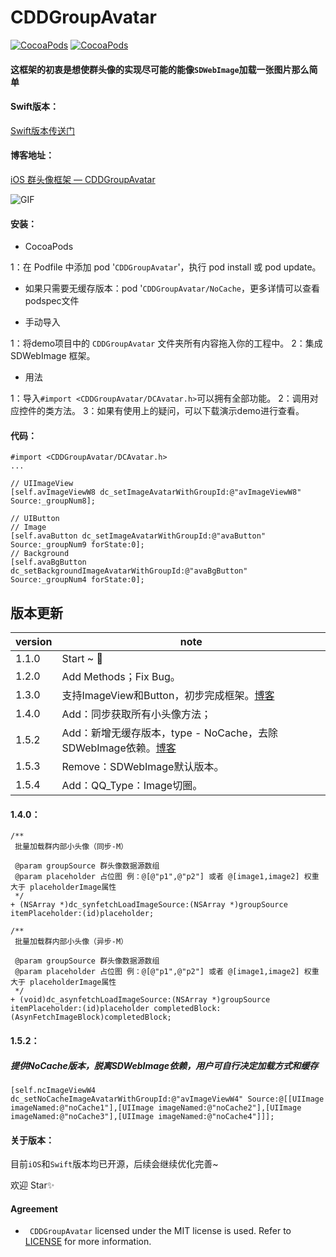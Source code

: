 # CDDGroupAvatar


[![CocoaPods](https://img.shields.io/cocoapods/v/CDDGroupAvatar.svg)](https://cocoapods.org/pods/CDDGroupAvatar)&nbsp;[![CocoaPods](https://img.shields.io/cocoapods/p/CDDGroupAvatar.svg)](https://github.com/indulgeIn/CDDGroupAvatar)&nbsp;

#### 这框架的初衷是想使群头像的实现尽可能的能像`SDWebImage`加载一张图片那么简单

#### Swift版本：

[Swift版本传送门](https://github.com/RocketsChen/CDDGroupAvatarSwift)

#### 博客地址：

[iOS 群头像框架 — CDDGroupAvatar](https://www.jianshu.com/p/f1acb0c0fb97)

![GIF](https://github.com/RocketsChen/CDDGroupAvatar/blob/master/CDDGroupAvatar.gif)

#### 安装：

* CocoaPods

1：在 Podfile 中添加 pod '`CDDGroupAvatar`'，执行 pod install 或 pod update。

   * 如果只需要无缓存版本：pod '`CDDGroupAvatar/NoCache`，更多详情可以查看podspec文件

* 手动导入

1：将demo项目中的 `CDDGroupAvatar` 文件夹所有内容拖入你的工程中。
2：集成 SDWebImage 框架。

* 用法

1：导入`#import <CDDGroupAvatar/DCAvatar.h>`可以拥有全部功能。
2：调用对应控件的类方法。
3：如果有使用上的疑问，可以下载演示demo进行查看。

#### 代码：

```
#import <CDDGroupAvatar/DCAvatar.h>
...

// UIImageView
[self.avImageViewW8 dc_setImageAvatarWithGroupId:@"avImageViewW8" Source:_groupNum8];

// UIButton
// Image
[self.avaButton dc_setImageAvatarWithGroupId:@"avaButton" Source:_groupNum9 forState:0];
// Background
[self.avaBgButton dc_setBackgroundImageAvatarWithGroupId:@"avaBgButton" Source:_groupNum4 forState:0];
```

## 版本更新

| version | note |
| ------ | ------ | 
| 1.1.0 | Start ~ 🤔| 
| 1.2.0 | Add Methods；Fix Bug。| 
| 1.3.0 | 支持ImageView和Button，初步完成框架。[博客](https://www.jianshu.com/p/f1acb0c0fb97)|
| 1.4.0 | Add：同步获取所有小头像方法；|
| 1.5.2 | Add：新增无缓存版本，type - NoCache，去除SDWebImage依赖。[博客](https://www.jianshu.com/p/e89dbb49c0ba)|
| 1.5.3 | Remove：SDWebImage默认版本。|
| 1.5.4 | Add：QQ_Type：Image切圈。|


#### 1.4.0：

```
/**
 批量加载群内部小头像（同步-M）
 
 @param groupSource 群头像数据源数组
 @param placeholder 占位图 例：@[@"p1",@"p2"] 或者 @[image1,image2] 权重大于 placeholderImage属性
 */
+ (NSArray *)dc_synfetchLoadImageSource:(NSArray *)groupSource itemPlaceholder:(id)placeholder;

/**
 批量加载群内部小头像（异步-M）
 
 @param groupSource 群头像数据源数组
 @param placeholder 占位图 例：@[@"p1",@"p2"] 或者 @[image1,image2] 权重大于 placeholderImage属性
 */
+ (void)dc_asynfetchLoadImageSource:(NSArray *)groupSource itemPlaceholder:(id)placeholder completedBlock:(AsynFetchImageBlock)completedBlock;
```


#### 1.5.2：

##### 提供NoCache版本，脱离SDWebImage依赖，用户可自行决定加载方式和缓存

```
[self.ncImageViewW4 dc_setNoCacheImageAvatarWithGroupId:@"avImageViewW4" Source:@[[UIImage imageNamed:@"noCache1"],[UIImage imageNamed:@"noCache2"],[UIImage imageNamed:@"noCache3"],[UIImage imageNamed:@"noCache4"]]];
```



#### 关于版本：

目前`iOS`和`Swift`版本均已开源，后续会继续优化完善~

欢迎 Star✨





#### Agreement

* ` CDDGroupAvatar` licensed under the MIT license is used. Refer to [LICENSE](https://opensource.org/licenses/MIT) for more information.


